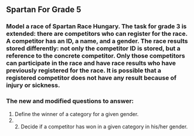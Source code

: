 ## Spartan For Grade 5
### Model a race of Spartan Race Hungary. The task for grade 3 is extended: there are competitors who can register for the race. A competitor has an ID, a name, and a gender. The race results stored differently: not only the competitor ID is stored, but a reference to the concrete competitor. Only those competitors can participate in the race and have race results who have previously registered for the race. It is possible that a registered competitor does not have any result because of injury or sickness. 
### The new and modified questions to answer: 
1. Define the winner of a category for a given gender.
2. <br> 2. Decide if a competitor has won in a given category in his/her gender.
